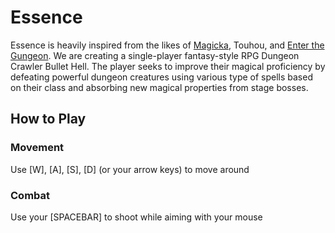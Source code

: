 # Essence
Essence is heavily inspired from the likes of [Magicka][SteamMagicka], Touhou, and [Enter the Gungeon][SteamEtG]. We are creating a single-player fantasy-style RPG Dungeon Crawler Bullet Hell. The player seeks to improve their magical proficiency by defeating powerful dungeon creatures using various type of spells based on their class and absorbing new magical properties from stage bosses.

## How to Play
### Movement
Use [W], [A], [S], [D] (or your arrow keys) to move around

### Combat
Use your [SPACEBAR] to shoot while aiming with your mouse

[SteamMagicka]: https://store.steampowered.com/app/42910/Magicka/
[SteamEtG]: https://store.steampowered.com/app/311690/Enter_the_Gungeon/
